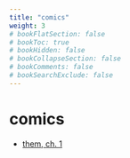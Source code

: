 ```yaml
---
title: "comics"
weight: 3
# bookFlatSection: false
# bookToc: true
# bookHidden: false
# bookCollapseSection: false
# bookComments: false
# bookSearchExclude: false
---
```

# comics
- [them, ch. 1](https://www.webtoons.com/en/canvas/them/list?title_no=849768&title_no=849768)